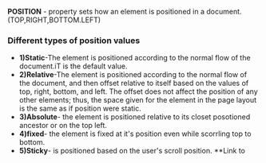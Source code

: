 **POSITION** - property sets how an element is positioned in a document.(TOP,RIGHT,BOTTOM.LEFT)
### Different types of position values
+ **1)Static**-The element is positioned according to the normal flow of the document.iT is the  default value.
+ **2)Relative**-The element is positioned according to the normal flow of the document, and then offset relative to itself based on the values of top, right, bottom, and left. The offset does not affect the position of any other elements; thus, the space given for the element in the page layout is the same as if position were static. 
+ **3)Absolute**- the element is positioned relative to its closet posotioned ancestor or on the top left. 
+ **4)fixed**- the element is fixed at it's position even while scorrling top to bottom. 
+ **5)Sticky**-  is positioned based on the user's scroll position.
 **Link to 
